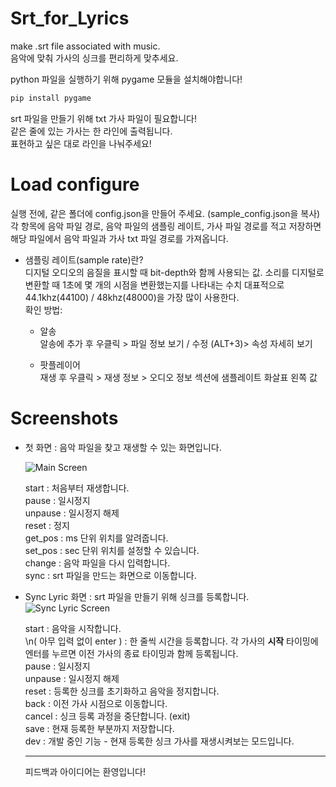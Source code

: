 # Srt_for_Lyrics
make .srt file associated with music.  
음악에 맞춰 가사의 싱크를 편리하게 맞추세요.  
  
python 파일을 실행하기 위해 pygame 모듈을 설치해야합니다!  
```bash
pip install pygame
```
srt 파일을 만들기 위해 txt 가사 파일이 필요합니다!  
같은 줄에 있는 가사는 한 라인에 출력됩니다.  
표현하고 싶은 대로 라인을 나눠주세요!

# Load configure 
실행 전에, 같은 폴더에 config.json을 만들어 주세요. (sample_config.json을 복사)  
각 항목에 음악 파일 경로, 음악 파일의 샘플링 레이트, 가사 파일 경로를 적고 저장하면  
해당 파일에서 음악 파일과 가사 txt 파일 경로를 가져옵니다.  

- 샘플링 레이트(sample rate)란?  
디지털 오디오의 음질을 표시할 때 bit-depth와 함께 사용되는 값.
소리를 디지털로 변환할 때 1초에 몇 개의 시점을 변환했는지를 나타내는 수치
대표적으로 44.1khz(44100) / 48khz(48000)을 가장 많이 사용한다.  
확인 방법:
  - 알송  
  알송에 추가 후 우클릭 > 파일 정보 보기 / 수정 (ALT+3)> 속성 자세히 보기  
    
  - 팟플레이어  
  재생 후 우클릭 > 재생 정보 >  오디오 정보 섹션에 샘플레이트 화살표 왼쪽 값  



# Screenshots
- 첫 화면 : 음악 파일을 찾고 재생할 수 있는 화면입니다.  
  
  ![Main Screen](https://user-images.githubusercontent.com/24859233/212577278-ab311aef-6b1b-472f-97df-e9092f2bdefc.png)

  start : 처음부터 재생합니다.  
  pause : 일시정지  
  unpause : 일시정지 해제  
  reset : 정지  
  get_pos : ms 단위 위치를 알려줍니다.  
  set_pos : sec 단위 위치를 설정할 수 있습니다.  
  change : 음악 파일을 다시 입력합니다.  
  sync : srt 파일을 만드는 화면으로 이동합니다.  
  
  
- Sync Lyric 화면 : srt 파일을 만들기 위해 싱크를 등록합니다.
  ![Sync Lyric Screen](https://user-images.githubusercontent.com/24859233/212575837-3b34fcf1-8955-4dd2-b0c3-d54dffa91156.png)  
  
  start : 음악을 시작합니다.  
  \n( 아무 입력 없이 enter ) : 한 줄씩 시간을 등록합니다. 각 가사의 **시작** 타이밍에 엔터를 누르면 이전 가사의 종료 타이밍과 함께 등록됩니다.  
  pause : 일시정지  
  unpause : 일시정지 해제  
  reset : 등록한 싱크를 초기화하고 음악을 정지합니다.  
  back : 이전 가사 시점으로 이동합니다.  
  cancel : 싱크 등록 과정을 중단합니다. (exit)  
  save : 현재 등록한 부분까지 저장합니다.  
  dev : 개발 중인 기능 - 현재 등록한 싱크 가사를 재생시켜보는 모드입니다.  

  ---
  피드백과 아이디어는 환영입니다!  
